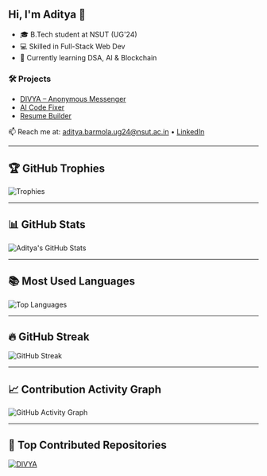 ## Hi, I'm Aditya 👋

- 🎓 B.Tech student at NSUT (UG'24)  
- 💻 Skilled in Full-Stack Web Dev  
- 🌱 Currently learning DSA, AI & Blockchain  

### 🛠️ Projects
- [DIVYA – Anonymous Messenger](https://divya-cu7a.onrender.com/)
- [AI Code Fixer](https://ai-code-fixer.onrender.com/)
- [Resume Builder](https://resume-gzxw.onrender.com/)

📫 Reach me at: aditya.barmola.ug24@nsut.ac.in • [LinkedIn](https://www.linkedin.com/in/aditya-barmola-95ab19269/)

---

## 🏆 GitHub Trophies  
![Trophies](https://github-profile-trophy.vercel.app/?username=debugaditya&theme=radical&margin-w=10&margin-h=10)

---

## 📊 GitHub Stats  
![Aditya's GitHub Stats](https://github-readme-streak-stats.herokuapp.com/?user=debugaditya&theme=radical)

---

## 📚 Most Used Languages  
![Top Languages](https://github-readme-stats.vercel.app/api/top-langs/?username=debugaditya&layout=compact&theme=radical)

---

## 🔥 GitHub Streak  
![GitHub Streak](https://github-readme-streak-stats.herokuapp.com/?user=debugaditya&theme=radical)

---

## 📈 Contribution Activity Graph  
![GitHub Activity Graph](https://github-readme-activity-graph.vercel.app/graph?username=debugaditya&theme=github-compact)

---

## 🚀 Top Contributed Repositories  
[![DIVYA](https://github-readme-stats.vercel.app/api/pin/?username=debugaditya&repo=DIVYA&theme=radical)](https://github.com/debugaditya/DIVYA)
